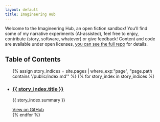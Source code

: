 ```yaml
---
layout: default
title: Imagineering Hub
---
```


Welcome to the Imagineering Hub, an open fiction sandbox! You'll find some of my narrative experiments (AI-assisted), feel free to enjoy, contribute (story, software, whatever) or give feedback! Content and code are available under open licenses, [you can see the full repo](https://github.com/TobbaT/ImagineeringHub) for details.

## Table of Contents

<ul>
  {% assign story_indices = site.pages | where_exp:"page", "page.path contains '/public/index.md'" %}
  {% for story_index in story_indices %}
    <li>
      <h3><a href="{{ story_index.url }}">{{ story_index.title }}</a></h3>
      <p>{{ story_index.summary }}</p>
      <a href="https://github.com/TobbaT/{{ page.path }}">View on GitHub</a>
    </li>
  {% endfor %}
</ul>

